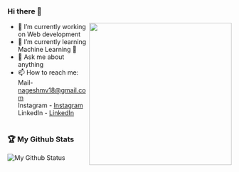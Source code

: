 ### Hi there 👋

<img align='right' src='https://media.giphy.com/media/WodOtJNNNQEXRSSXp2/giphy.gif?raw=true' width='320"'>   

- 🔭 I’m currently working on Web development 
- 🌱 I’m currently learning Machine Learning 🔧
- 💬 Ask me about anything
- 📫 How to reach me:<br> Mail- nageshmv18@gmail.com<br>
                       Instagram - [Instagram](https://www.instagram.com/nageshmv06/)<br>
                       LinkedIn - [LinkedIn](https://www.linkedin.com/in/nagesh-mv-985856193/)
<br><br>

### 🏆 My Github Stats
![My Github Status](https://github-readme-stats.vercel.app/api?username=nageshmv06&hide_border=true&show_icons=true&line_height=33&text_color=000&icon_color=000&bg_color=0,ea6161,ffc64d,fffc4d,52fa5a&theme=graywhite)

